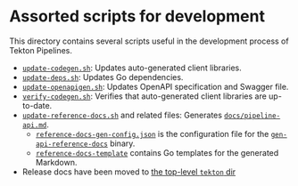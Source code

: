 # Assorted scripts for development

This directory contains several scripts useful in the development process of
Tekton Pipelines.

- [`update-codegen.sh`](./update-codegen.sh): Updates auto-generated client
  libraries.
- [`update-deps.sh`](./update-deps.sh): Updates Go dependencies.
- [`update-openapigen.sh`](./update-openapigen.sh): Updates OpenAPI specification and Swagger file.
- [`verify-codegen.sh`](./verify-codegen.sh): Verifies that auto-generated
  client libraries are up-to-date.
- [`update-reference-docs.sh`](./update-reference-docs.sh) and related files: Generates [`docs/pipeline-api.md`](../docs/pipeline-api.md).
  - [`reference-docs-gen-config.json`](./reference-docs-gen-config.json) is the configuration file for the [`gen-api-reference-docs`](https://github.com/tektoncd/ahmetb-gen-crd-api-reference-docs) binary.
  - [`reference-docs-template`](./reference-docs-template) contains Go templates for the generated Markdown.
- Release docs have been moved to [the top-level `tekton` dir](../tekton)
